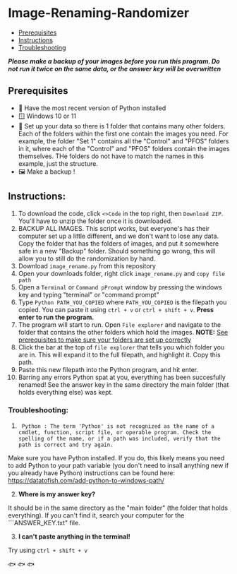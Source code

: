 # Image-Renaming-Randomizer
 - [Prerequisites](prerequisites)   
 - [Instructions](instrutions)
 - [Troubleshooting](troubleshooting)
      
      
**_Please make a backup of your images before you run this program. Do not run it twice on the same data, or the answer key will be overwritten_**  
  
## Prerequisites 
 - 🐍 Have the most recent version of Python installed
 - 🪟 Windows 10 or 11 
 - 📁 Set up your data so there is 1 folder that contains many other folders. Each of the folders within the first one contain the images you need. For example, the folder "Set 1" contains all the "Control" and "PFOS" folders in it, where each of the "Control" and "PFOS" folders contain the images themselves. THe folders do not have to match the names in this example, just the structure.
 - 🖼️ Make a backup !
  
  
## **Instructions:**

1. To download the code, click ```<>Code``` in the top right, then ```Download ZIP```. You'll have to unzip the folder once it is downloaded.
2. BACKUP ALL IMAGES. This script works, but everyone's has their computer set up a little different, and we don't want to lose any data. Copy the folder that has the folders of images, and put it somewhere safe in a new "Backup" folder. Should something go wrong, this will allow you to still do the randomization by hand.
3. Download  ```image_rename.py``` from this repository
4. Open your downloads folder, right click ```image_rename.py``` and ```copy file path```
5. Open a ```Terminal``` or ```Command pPrompt``` window by pressing the windows key and typing "terminal" or "command prompt"
6. Type ```Python PATH_YOU_COPIED``` where ```PATH_YOU_COPIED``` is the filepath you copied. You can paste it using ```ctrl + v``` or  ```ctrl + shift + v```. **Press enter to run the program.**
7. The program will start to run. Open ```File explorer``` and navigate to the folder that contains the other folders which hold the images. **NOTE:** [See prerequisites to make sure your folders are set up correctly](prerequisites)
8. Click the bar at the top of ```file explorer``` that tells you which folder you are in. This will expand it to the full filepath, and highlight it. Copy this path.
9. Paste this new filepath into the Python program, and hit enter.
10. Barring any errors Python spat at you, everything has been succesfully renamed! See the answer key in the same directory the main folder (that holds everything else) was kept.
 

###  **Troubleshooting:**
1. ``` Python : The term 'Python' is not recognized as the name of a cmdlet, function, script file, or operable program. Check the spelling of the name, or if a path was included, verify that the path is correct and try again.```
  
  Make sure you have Python installed. If you do, this likely means you need to add Python to your path variable (you don't need to insall anything new if you already have Python)
  instructions can be found here: https://datatofish.com/add-python-to-windows-path/
  
2. **Where is my answer key?**    

  It should be in the same directory as the "main folder" (the folder that holds everything). If you can't find it, search your computer for the ```ANSWER_KEY.txt" file.
  
3. **I can't paste anything in the terminal!**  

 Try using ```ctrl + shift + v```
 
 
 
 
 🐟 🐟 🐟
